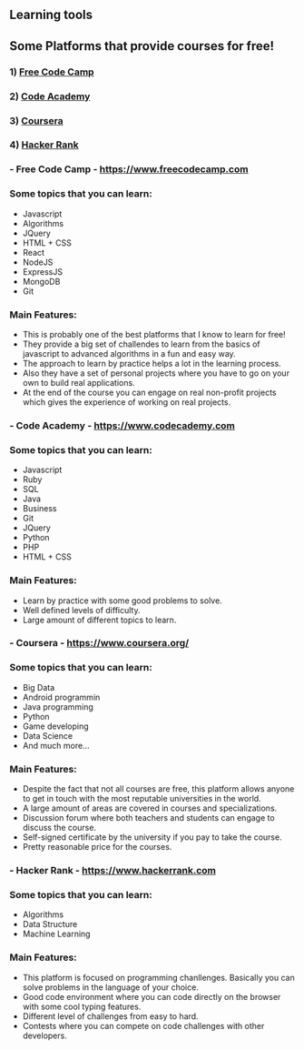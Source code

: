 ## Learning tools
## Some Platforms that provide courses for free!

### 1) [Free Code Camp](#freecodecamp)
### 2) [Code Academy](#codeacademy)
### 3) [Coursera](#coursera)
### 4) [Hacker Rank](#hackerrank)

### - <a name="freecodecamp">Free Code Camp - https://www.freecodecamp.com</a>
### Some topics that you can learn:
- Javascript
- Algorithms
- JQuery
- HTML + CSS
- React
- NodeJS
- ExpressJS
- MongoDB
- Git

### Main Features:
- This is probably one of the best platforms that I know to learn for free!
- They provide a big set of challendes to learn from the basics of javascript to advanced algorithms in a fun and easy way.
- The approach to learn by practice helps a lot in the learning process.
- Also they have a set of personal projects where you have to go on your own to build real applications. 
- At the end of the course you can engage on real non-profit projects which gives the experience of working on real projects.

### - <a name="codeacademy">Code Academy - https://www.codecademy.com</a>
### Some topics that you can learn:
- Javascript
- Ruby
- SQL
- Java
- Business
- Git
- JQuery
- Python
- PHP
- HTML + CSS

### Main Features:
- Learn by practice with some good problems to solve.
- Well defined levels of difficulty.
- Large amount of different topics to learn.

### - <a name="coursera">Coursera - https://www.coursera.org/</a>
### Some topics that you can learn:
- Big Data
- Android programmin
- Java programming
- Python
- Game developing
- Data Science
- And much more...

### Main Features:
- Despite the fact that not all courses are free, this platform allows anyone to get in touch with the most reputable universities in the world.
- A large amount of areas are covered in courses and specializations.
- Discussion forum where both teachers and students can engage to discuss the course.
- Self-signed certificate by the university if you pay to take the course.
- Pretty reasonable price for the courses.

### - <a name="hackerrank">Hacker Rank - https://www.hackerrank.com</a>
### Some topics that you can learn:
- Algorithms
- Data Structure
- Machine Learning

### Main Features:
- This platform is focused on programming chanllenges. Basically you can solve problems in the language of your choice.
- Good code environment where you can code directly on the browser with some cool typing features.
- Different level of challenges from easy to hard.
- Contests where you can compete on code challenges with other developers.

